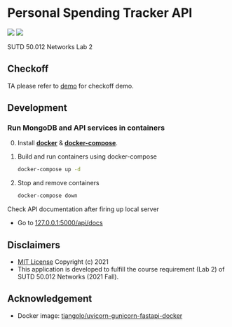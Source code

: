 # Personal Spending Tracker API

[![](https://img.shields.io/badge/license-MIT-blue)](LICENSE)
[![](https://img.shields.io/badge/code%20style-black-black)](https://github.com/psf/black)

SUTD 50.012 Networks Lab 2

## Checkoff

TA please refer to [demo](demo) for checkoff demo.

## Development

### Run MongoDB and API services in containers

0. Install [**docker**](https://docs.docker.com/engine/install/) & [**docker-compose**](https://docs.docker.com/compose/install/).

1. Build and run containers using docker-compose
    ```bash
    docker-compose up -d
    ```
2. Stop and remove containers
    ```bash
    docker-compose down
    ```

Check API documentation after firing up local server

-   Go to [127.0.0.1:5000/api/docs](http://127.0.0.1:5000/api/docs)

## Disclaimers

-   [MIT License](LICENSE) Copyright (c) 2021
-   This application is developed to fulfill the course requirement (Lab 2) of SUTD 50.012 Networks (2021 Fall).

## Acknowledgement

-   Docker image: [tiangolo/uvicorn-gunicorn-fastapi-docker](https://github.com/tiangolo/uvicorn-gunicorn-fastapi-docker)
